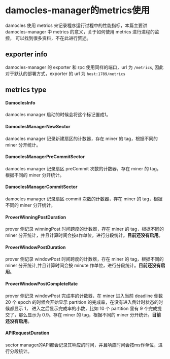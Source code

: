 # damocles-manager的metrics使用
damocles 使用 metrics 来记录程序运行过程中的性能指标，本篇主要讲 damocles-manager 中 metrics 的意义，关于如何使用 metrics 进行进程的监控，
可以找到很多资料，不在此进行赘述。

## exporter info
damocles-manager 的 exporter 和 rpc 使用同样的端口，url 为 `/metrics`, 因此对于默认的部署方式，exporter 的 url 为
`host:1789/metrics`

## metrics type

#### DamoclesInfo
damocles manager 启动的时候会将这个标记置成1。

#### DamoclesManagerNewSector
damocles manager 记录新建扇区的计数器，存在 miner 的 tag，根据不同的 miner 分开统计。

#### DamoclesManagerPreCommitSector
damocles manager 记录扇区 preCommit 次数的计数器，存在 miner 的 tag，根据不同的 miner 分开统计。

#### DamoclesManagerCommitSector
damocles manager 记录扇区 commit 次数的计数器，存在 miner 的 tag，根据不同的 miner 分开统计。

#### ProverWinningPostDuration
prover 侧记录 winningPost 时间跨度的计数器，存在 miner 的 tag，根据不同的 miner 分开统计，并且计算时间会按s作单位，进行分段统计。**目前还没有启用**。

#### ProverWindowPostDuration
prover 侧记录 windowPost 时间跨度的计数器，存在 miner 的 tag，根据不同的 miner 分开统计,并且计算时间会按 minute 作单位，进行分段统计。**目前还没有启用**。

#### ProverWindowPostCompleteRate
prover 侧记录 windowPost 完成率的计数器，在 miner 进入当前 deadline 倒数 20 个 epoch 的时候会开始显示 partition 的完成率，在没有进入倒计时状态的时候都显示 1，
进入之后显示完成率的小数，比如 10 个 partition 里有 9 个完成提交了，那么显示为 0.9。存在 miner 的 tag，根据不同的 miner 分开统计。**目前还没有启用**。

#### APIRequestDuration
sector manager的API都会记录其响应的时间，并且响应时间会按ms作单位，进行分段统计。